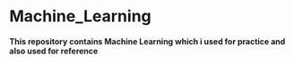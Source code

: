 # Machine_Learning

#### This repository contains Machine Learning which i used for practice and also used for reference
